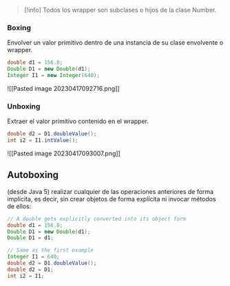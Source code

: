 >[!info]
>Todos los wrapper son subclases o hijos de la clase Number.

### Boxing
Envolver un valor primitivo dentro de una instancia de su clase envolvente o wrapper.
```java
double d1 = 156.8;  
Double D1 = new Double(d1);
Integer I1 = new Integer(640);
```
![[Pasted image 20230417092716.png]]

### Unboxing
Extraer el valor primitivo contenido en el wrapper.
```java
double d2 = D1.doubleValue();  
int i2 = I1.intValue();
```
![[Pasted image 20230417093007.png]]

## Autoboxing
(desde Java 5) realizar cualquier de las operaciones anteriores de forma implícita, es decir, sin crear objetos de forma explícita ni invocar métodos de ellos:
```java
// A double gets explicitly converted into its object form
double d1 = 156.8;  
Double D1 = new Double(d1);  
Double D1 = d1;  

// Same as the first example
Integer I1 = 640;  
double d2 = D1.doubleValue();  
double d2 = D1;  
int i2 = I1;
```

